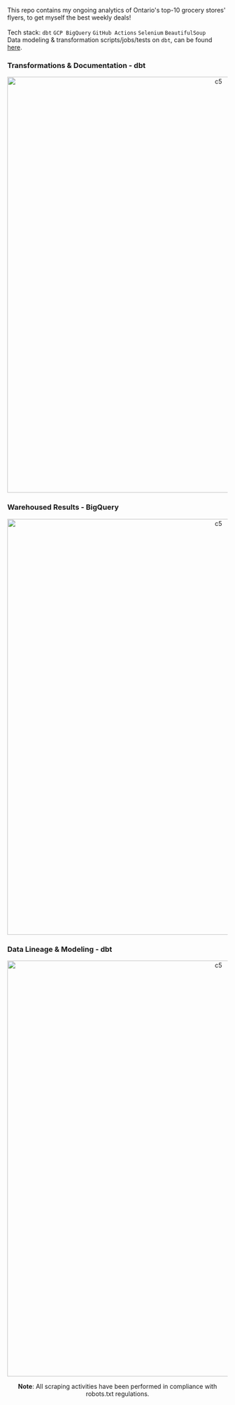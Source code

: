 This repo contains my ongoing analytics of Ontario's top-10 grocery stores' flyers, to get myself the best weekly deals! 
<br><br>
Tech stack: ```dbt``` ```GCP BigQuery``` ```GitHub Actions``` ```Selenium``` ```BeautifulSoup```<br>
Data modeling & transformation scripts/jobs/tests on ```dbt```, can be found [here](https://github.com/shithi30/DBT_BigQuery_Analytics/tree/main).

### Transformations & Documentation - dbt
<p align="center">
  <img width="950" alt="c5" src="https://github.com/user-attachments/assets/f187187e-de3a-491b-a804-fad60bc2fc7e"><br>
</p>

### Warehoused Results - BigQuery
<p align="center">
  <img width="950" alt="c5" src="https://github.com/user-attachments/assets/a7b10571-b2e6-4162-9170-2d784a4337ec"><br>
</p>

### Data Lineage & Modeling - dbt
<p align="center">
  <img width="950" alt="c5" src="https://github.com/user-attachments/assets/37319f4c-a24a-45c0-8a6f-30fb637932b6"><br>
</p>

<p align="center">
<strong>Note</strong>: All scraping activities have been performed in compliance with robots.txt regulations.
</p>
